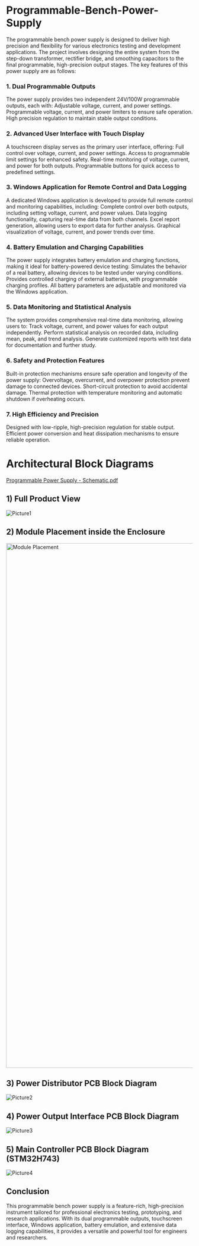 # Programmable-Bench-Power-Supply

  The programmable bench power supply is designed to deliver high precision and flexibility for various electronics testing and development applications. The project involves designing the entire system from the step-down transformer, rectifier bridge, and smoothing capacitors to the final programmable, high-precision output stages. The key features of this power supply are as follows:

### 1. Dual Programmable Outputs
The power supply provides two independent 24V/100W programmable outputs, each with:
Adjustable voltage, current, and power settings.
Programmable voltage, current, and power limiters to ensure safe operation.
High precision regulation to maintain stable output conditions.

### 2. Advanced User Interface with Touch Display
A touchscreen display serves as the primary user interface, offering:
Full control over voltage, current, and power settings.
Access to programmable limit settings for enhanced safety.
Real-time monitoring of voltage, current, and power for both outputs.
Programmable buttons for quick access to predefined settings.

### 3. Windows Application for Remote Control and Data Logging
A dedicated Windows application is developed to provide full remote control and monitoring capabilities, including:
Complete control over both outputs, including setting voltage, current, and power values.
Data logging functionality, capturing real-time data from both channels.
Excel report generation, allowing users to export data for further analysis.
Graphical visualization of voltage, current, and power trends over time.

### 4. Battery Emulation and Charging Capabilities
The power supply integrates battery emulation and charging functions, making it ideal for battery-powered device testing:
Simulates the behavior of a real battery, allowing devices to be tested under varying conditions.
Provides controlled charging of external batteries, with programmable charging profiles.
All battery parameters are adjustable and monitored via the Windows application.

### 5. Data Monitoring and Statistical Analysis
The system provides comprehensive real-time data monitoring, allowing users to:
Track voltage, current, and power values for each output independently.
Perform statistical analysis on recorded data, including mean, peak, and trend analysis.
Generate customized reports with test data for documentation and further study.

### 6. Safety and Protection Features
Built-in protection mechanisms ensure safe operation and longevity of the power supply:
Overvoltage, overcurrent, and overpower protection prevent damage to connected devices.
Short-circuit protection to avoid accidental damage.
Thermal protection with temperature monitoring and automatic shutdown if overheating occurs.

### 7. High Efficiency and Precision
Designed with low-ripple, high-precision regulation for stable output.
Efficient power conversion and heat dissipation mechanisms to ensure reliable operation.

# Architectural Block Diagrams
[Programmable Power  Supply - Schematic.pdf](https://github.com/user-attachments/files/18824577/Programmable.Power.Supply.-.Schematic.pdf)


## 1) Full Product View

![Picture1](https://github.com/user-attachments/assets/557b1166-3b22-4cfe-a259-850a774c2506)


## 2) Module Placement inside the Enclosure

<img width="1413" alt="Module Placement" src="https://github.com/user-attachments/assets/c7ec76e2-fcda-44e5-bafd-599f3b8a5b32" />


## 3) Power Distributor PCB Block Diagram

![Picture2](https://github.com/user-attachments/assets/b5faaac7-c8da-4e33-8f3e-ddff8b69fc9b)


## 4) Power Output Interface PCB Block Diagram

![Picture3](https://github.com/user-attachments/assets/51ce5579-bff1-4567-99e3-1fd16c07ed46)


## 5) Main Controller PCB Block Diagram (STM32H743)

![Picture4](https://github.com/user-attachments/assets/59370acf-60ff-479b-a2ee-78b988ff33c3)



## Conclusion
This programmable bench power supply is a feature-rich, high-precision instrument tailored for professional electronics testing, prototyping, and research applications. With its dual programmable outputs, touchscreen interface, Windows application, battery emulation, and extensive data logging capabilities, it provides a versatile and powerful tool for engineers and researchers.

